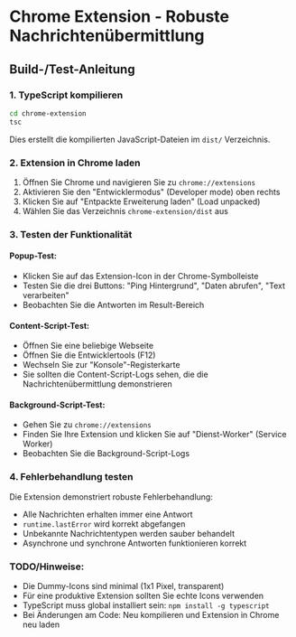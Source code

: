 # Chrome Extension - Robuste Nachrichtenübermittlung

## Build-/Test-Anleitung

### 1. TypeScript kompilieren

```bash
cd chrome-extension
tsc
```

Dies erstellt die kompilierten JavaScript-Dateien im `dist/` Verzeichnis.

### 2. Extension in Chrome laden

1. Öffnen Sie Chrome und navigieren Sie zu `chrome://extensions`
2. Aktivieren Sie den "Entwicklermodus" (Developer mode) oben rechts
3. Klicken Sie auf "Entpackte Erweiterung laden" (Load unpacked)
4. Wählen Sie das Verzeichnis `chrome-extension/dist` aus

### 3. Testen der Funktionalität

#### Popup-Test:
- Klicken Sie auf das Extension-Icon in der Chrome-Symbolleiste
- Testen Sie die drei Buttons: "Ping Hintergrund", "Daten abrufen", "Text verarbeiten"
- Beobachten Sie die Antworten im Result-Bereich

#### Content-Script-Test:
- Öffnen Sie eine beliebige Webseite
- Öffnen Sie die Entwicklertools (F12)
- Wechseln Sie zur "Konsole"-Registerkarte
- Sie sollten die Content-Script-Logs sehen, die die Nachrichtenübermittlung demonstrieren

#### Background-Script-Test:
- Gehen Sie zu `chrome://extensions`
- Finden Sie Ihre Extension und klicken Sie auf "Dienst-Worker" (Service Worker)
- Beobachten Sie die Background-Script-Logs

### 4. Fehlerbehandlung testen

Die Extension demonstriert robuste Fehlerbehandlung:
- Alle Nachrichten erhalten immer eine Antwort
- `runtime.lastError` wird korrekt abgefangen
- Unbekannte Nachrichtentypen werden sauber behandelt
- Asynchrone und synchrone Antworten funktionieren korrekt

### TODO/Hinweise:

- Die Dummy-Icons sind minimal (1x1 Pixel, transparent)
- Für eine produktive Extension sollten Sie echte Icons verwenden
- TypeScript muss global installiert sein: `npm install -g typescript`
- Bei Änderungen am Code: Neu kompilieren und Extension in Chrome neu laden
